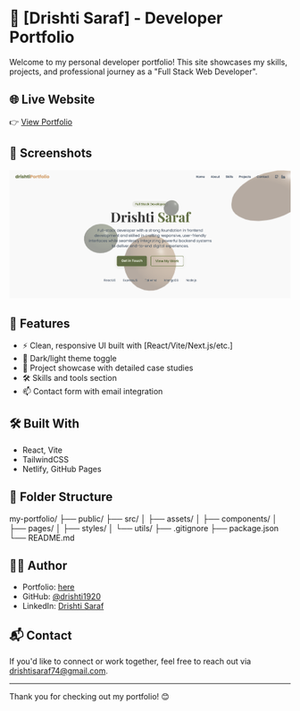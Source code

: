# 💼 [Drishti Saraf] - Developer Portfolio

Welcome to my personal developer portfolio! This site showcases my skills, projects, and professional journey as a "Full Stack Web Developer".

## 🌐 Live Website

👉 [View Portfolio](https://drishtisaraf.netlify.app/)

## 📸 Screenshots

![Homepage Screenshot](images/homepage.png)

## 🚀 Features

- ⚡ Clean, responsive UI built with [React/Vite/Next.js/etc.]
- 🌙 Dark/light theme toggle
- 🧠 Project showcase with detailed case studies
- 🛠️ Skills and tools section
- 📫 Contact form with email integration

## 🛠️ Built With

- React, Vite
- TailwindCSS
- Netlify, GitHub Pages

## 📁 Folder Structure

my-portfolio/
├── public/
├── src/
│ ├── assets/
│ ├── components/
│ ├── pages/
│ ├── styles/
│ └── utils/
├── .gitignore
├── package.json
└── README.md


## 🧑‍💻 Author

- Portfolio: [here](https://drishtisaraf.netlify.app/)
- GitHub: [@drishti1920](https://github.com/drishti1920)
- LinkedIn: [Drishti Saraf](https://www.linkedin.com/in/drishti-saraf)

## 📬 Contact

If you'd like to connect or work together, feel free to reach out via [drishtisaraf74@gmail.com](mailto:drishtisaraf74@gmail.com).

---

Thank you for checking out my portfolio! 😊
